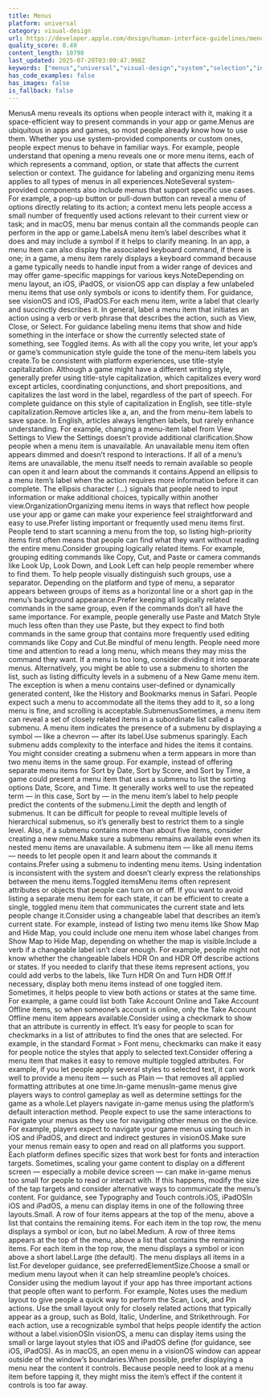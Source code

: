 ```yaml
---
title: Menus
platform: universal
category: visual-design
url: https://developer.apple.com/design/human-interface-guidelines/menus
quality_score: 0.49
content_length: 10798
last_updated: 2025-07-20T03:09:47.998Z
keywords: ["menus","universal","visual-design","system","selection","input","layout","icons","interface","gestures","typography","controls"]
has_code_examples: false
has_images: false
is_fallback: false
---
```


MenusA menu reveals its options when people interact with it, making it a space-efficient way to present commands in your app or game.Menus are ubiquitous in apps and games, so most people already know how to use them. Whether you use system-provided components or custom ones, people expect menus to behave in familiar ways. For example, people understand that opening a menu reveals one or more menu items, each of which represents a command, option, or state that affects the current selection or context. The guidance for labeling and organizing menu items applies to all types of menus in all experiences.NoteSeveral system-provided components also include menus that support specific use cases. For example, a pop-up button or pull-down button can reveal a menu of options directly relating to its action; a context menu lets people access a small number of frequently used actions relevant to their current view or task; and in macOS, menu bar menus contain all the commands people can perform in the app or game.LabelsA menu item’s label describes what it does and may include a symbol if it helps to clarify meaning. In an app, a menu item can also display the associated keyboard command, if there is one; in a game, a menu item rarely displays a keyboard command because a game typically needs to handle input from a wider range of devices and may offer game-specific mappings for various keys.NoteDepending on menu layout, an iOS, iPadOS, or visionOS app can display a few unlabeled menu items that use only symbols or icons to identify them. For guidance, see visionOS and iOS, iPadOS.For each menu item, write a label that clearly and succinctly describes it. In general, label a menu item that initiates an action using a verb or verb phrase that describes the action, such as View, Close, or Select. For guidance labeling menu items that show and hide something in the interface or show the currently selected state of something, see Toggled items. As with all the copy you write, let your app’s or game’s communication style guide the tone of the menu-item labels you create.To be consistent with platform experiences, use title-style capitalization. Although a game might have a different writing style, generally prefer using title-style capitalization, which capitalizes every word except articles, coordinating conjunctions, and short prepositions, and capitalizes the last word in the label, regardless of the part of speech. For complete guidance on this style of capitalization in English, see title-style capitalization.Remove articles like a, an, and the from menu-item labels to save space. In English, articles always lengthen labels, but rarely enhance understanding. For example, changing a menu-item label from View Settings to View the Settings doesn’t provide additional clarification.Show people when a menu item is unavailable. An unavailable menu item often appears dimmed and doesn’t respond to interactions. If all of a menu’s items are unavailable, the menu itself needs to remain available so people can open it and learn about the commands it contains.Append an ellipsis to a menu item’s label when the action requires more information before it can complete. The ellipsis character (…) signals that people need to input information or make additional choices, typically within another view.OrganizationOrganizing menu items in ways that reflect how people use your app or game can make your experience feel straightforward and easy to use.Prefer listing important or frequently used menu items first. People tend to start scanning a menu from the top, so listing high-priority items first often means that people can find what they want without reading the entire menu.Consider grouping logically related items. For example, grouping editing commands like Copy, Cut, and Paste or camera commands like Look Up, Look Down, and Look Left can help people remember where to find them. To help people visually distinguish such groups, use a separator. Depending on the platform and type of menu, a separator appears between groups of items as a horizontal line or a short gap in the menu’s background appearance.Prefer keeping all logically related commands in the same group, even if the commands don’t all have the same importance. For example, people generally use Paste and Match Style much less often than they use Paste, but they expect to find both commands in the same group that contains more frequently used editing commands like Copy and Cut.Be mindful of menu length. People need more time and attention to read a long menu, which means they may miss the command they want. If a menu is too long, consider dividing it into separate menus. Alternatively, you might be able to use a submenu to shorten the list, such as listing difficulty levels in a submenu of a New Game menu item. The exception is when a menu contains user-defined or dynamically generated content, like the History and Bookmarks menus in Safari. People expect such a menu to accommodate all the items they add to it, so a long menu is fine, and scrolling is acceptable.SubmenusSometimes, a menu item can reveal a set of closely related items in a subordinate list called a submenu. A menu item indicates the presence of a submenu by displaying a symbol — like a chevron — after its label.Use submenus sparingly. Each submenu adds complexity to the interface and hides the items it contains. You might consider creating a submenu when a term appears in more than two menu items in the same group. For example, instead of offering separate menu items for Sort by Date, Sort by Score, and Sort by Time, a game could present a menu item that uses a submenu to list the sorting options Date, Score, and Time. It generally works well to use the repeated term — in this case, Sort by — in the menu item’s label to help people predict the contents of the submenu.Limit the depth and length of submenus. It can be difficult for people to reveal multiple levels of hierarchical submenus, so it’s generally best to restrict them to a single level. Also, if a submenu contains more than about five items, consider creating a new menu.Make sure a submenu remains available even when its nested menu items are unavailable. A submenu item — like all menu items — needs to let people open it and learn about the commands it contains.Prefer using a submenu to indenting menu items. Using indentation is inconsistent with the system and doesn’t clearly express the relationships between the menu items.Toggled itemsMenu items often represent attributes or objects that people can turn on or off. If you want to avoid listing a separate menu item for each state, it can be efficient to create a single, toggled menu item that communicates the current state and lets people change it.Consider using a changeable label that describes an item’s current state. For example, instead of listing two menu items like Show Map and Hide Map, you could include one menu item whose label changes from Show Map to Hide Map, depending on whether the map is visible.Include a verb if a changeable label isn’t clear enough. For example, people might not know whether the changeable labels HDR On and HDR Off describe actions or states. If you needed to clarify that these items represent actions, you could add verbs to the labels, like Turn HDR On and Turn HDR Off.If necessary, display both menu items instead of one toggled item. Sometimes, it helps people to view both actions or states at the same time. For example, a game could list both Take Account Online and Take Account Offline items, so when someone’s account is online, only the Take Account Offline menu item appears available.Consider using a checkmark to show that an attribute is currently in effect. It’s easy for people to scan for checkmarks in a list of attributes to find the ones that are selected. For example, in the standard Format > Font menu, checkmarks can make it easy for people notice the styles that apply to selected text.Consider offering a menu item that makes it easy to remove multiple toggled attributes. For example, if you let people apply several styles to selected text, it can work well to provide a menu item — such as Plain — that removes all applied formatting attributes at one time.In-game menusIn-game menus give players ways to control gameplay as well as determine settings for the game as a whole.Let players navigate in-game menus using the platform’s default interaction method. People expect to use the same interactions to navigate your menus as they use for navigating other menus on the device. For example, players expect to navigate your game menus using touch in iOS and iPadOS, and direct and indirect gestures in visionOS.Make sure your menus remain easy to open and read on all platforms you support. Each platform defines specific sizes that work best for fonts and interaction targets. Sometimes, scaling your game content to display on a different screen — especially a mobile device screen — can make in-game menus too small for people to read or interact with. If this happens, modify the size of the tap targets and consider alternative ways to communicate the menu’s content. For guidance, see Typography and Touch controls.iOS, iPadOSIn iOS and iPadOS, a menu can display items in one of the following three layouts.Small. A row of four items appears at the top of the menu, above a list that contains the remaining items. For each item in the top row, the menu displays a symbol or icon, but no label.Medium. A row of three items appears at the top of the menu, above a list that contains the remaining items. For each item in the top row, the menu displays a symbol or icon above a short label.Large (the default). The menu displays all items in a list.For developer guidance, see preferredElementSize.Choose a small or medium menu layout when it can help streamline people’s choices. Consider using the medium layout if your app has three important actions that people often want to perform. For example, Notes uses the medium layout to give people a quick way to perform the Scan, Lock, and Pin actions. Use the small layout only for closely related actions that typically appear as a group, such as Bold, Italic, Underline, and Strikethrough. For each action, use a recognizable symbol that helps people identify the action without a label.visionOSIn visionOS, a menu can display items using the small or large layout styles that iOS and iPadOS define (for guidance, see iOS, iPadOS). As in macOS, an open menu in a visionOS window can appear outside of the window’s boundaries.When possible, prefer displaying a menu near the content it controls. Because people need to look at a menu item before tapping it, they might miss the item’s effect if the content it controls is too far away.